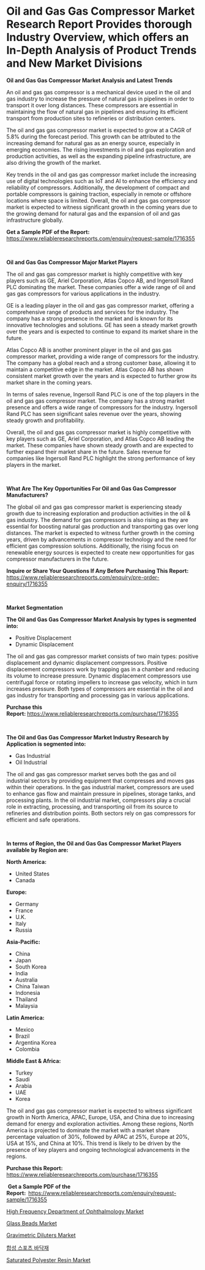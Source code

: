 <p><h1>Oil and Gas Gas Compressor Market Research Report Provides thorough Industry Overview, which offers an In-Depth Analysis of Product Trends and New Market Divisions</h1></p><p><strong>Oil and Gas Gas Compressor Market Analysis and Latest Trends</strong></p>
<p><p>An oil and gas gas compressor is a mechanical device used in the oil and gas industry to increase the pressure of natural gas in pipelines in order to transport it over long distances. These compressors are essential in maintaining the flow of natural gas in pipelines and ensuring its efficient transport from production sites to refineries or distribution centers.</p><p>The oil and gas gas compressor market is expected to grow at a CAGR of 5.8% during the forecast period. This growth can be attributed to the increasing demand for natural gas as an energy source, especially in emerging economies. The rising investments in oil and gas exploration and production activities, as well as the expanding pipeline infrastructure, are also driving the growth of the market.</p><p>Key trends in the oil and gas gas compressor market include the increasing use of digital technologies such as IoT and AI to enhance the efficiency and reliability of compressors. Additionally, the development of compact and portable compressors is gaining traction, especially in remote or offshore locations where space is limited. Overall, the oil and gas gas compressor market is expected to witness significant growth in the coming years due to the growing demand for natural gas and the expansion of oil and gas infrastructure globally.</p></p>
<p><strong>Get a Sample PDF of the Report:&nbsp;</strong> <a href="https://www.reliableresearchreports.com/enquiry/request-sample/1716355">https://www.reliableresearchreports.com/enquiry/request-sample/1716355</a></p>
<p>&nbsp;</p>
<p><strong>Oil and Gas Gas Compressor Major Market Players</strong></p>
<p><p>The oil and gas gas compressor market is highly competitive with key players such as GE, Ariel Corporation, Atlas Copco AB, and Ingersoll Rand PLC dominating the market. These companies offer a wide range of oil and gas gas compressors for various applications in the industry.</p><p>GE is a leading player in the oil and gas gas compressor market, offering a comprehensive range of products and services for the industry. The company has a strong presence in the market and is known for its innovative technologies and solutions. GE has seen a steady market growth over the years and is expected to continue to expand its market share in the future.</p><p>Atlas Copco AB is another prominent player in the oil and gas gas compressor market, providing a wide range of compressors for the industry. The company has a global reach and a strong customer base, allowing it to maintain a competitive edge in the market. Atlas Copco AB has shown consistent market growth over the years and is expected to further grow its market share in the coming years.</p><p>In terms of sales revenue, Ingersoll Rand PLC is one of the top players in the oil and gas gas compressor market. The company has a strong market presence and offers a wide range of compressors for the industry. Ingersoll Rand PLC has seen significant sales revenue over the years, showing steady growth and profitability.</p><p>Overall, the oil and gas gas compressor market is highly competitive with key players such as GE, Ariel Corporation, and Atlas Copco AB leading the market. These companies have shown steady growth and are expected to further expand their market share in the future. Sales revenue for companies like Ingersoll Rand PLC highlight the strong performance of key players in the market.</p></p>
<p>&nbsp;</p>
<p><strong>What Are The Key Opportunities For Oil and Gas Gas Compressor Manufacturers?</strong></p>
<p><p>The global oil and gas gas compressor market is experiencing steady growth due to increasing exploration and production activities in the oil & gas industry. The demand for gas compressors is also rising as they are essential for boosting natural gas production and transporting gas over long distances. The market is expected to witness further growth in the coming years, driven by advancements in compressor technology and the need for efficient gas compression solutions. Additionally, the rising focus on renewable energy sources is expected to create new opportunities for gas compressor manufacturers in the future.</p></p>
<p><strong>Inquire or Share Your Questions If Any Before Purchasing This Report:</strong> <a href="https://www.reliableresearchreports.com/enquiry/pre-order-enquiry/1716355">https://www.reliableresearchreports.com/enquiry/pre-order-enquiry/1716355</a></p>
<p>&nbsp;</p>
<p><strong>Market Segmentation</strong></p>
<p><strong>The Oil and Gas Gas Compressor Market Analysis by types is segmented into:</strong></p>
<p><ul><li>Positive Displacement</li><li>Dynamic Displacement</li></ul></p>
<p><p>The oil and gas gas compressor market consists of two main types: positive displacement and dynamic displacement compressors. Positive displacement compressors work by trapping gas in a chamber and reducing its volume to increase pressure. Dynamic displacement compressors use centrifugal force or rotating impellers to increase gas velocity, which in turn increases pressure. Both types of compressors are essential in the oil and gas industry for transporting and processing gas in various applications.</p></p>
<p><strong>Purchase this Report:&nbsp;</strong><a href="https://www.reliableresearchreports.com/purchase/1716355">https://www.reliableresearchreports.com/purchase/1716355</a></p>
<p>&nbsp;</p>
<p><strong>The Oil and Gas Gas Compressor Market Industry Research by Application is segmented into:</strong></p>
<p><ul><li>Gas Industrial</li><li>Oil Industrial</li></ul></p>
<p><p>The oil and gas gas compressor market serves both the gas and oil industrial sectors by providing equipment that compresses and moves gas within their operations. In the gas industrial market, compressors are used to enhance gas flow and maintain pressure in pipelines, storage tanks, and processing plants. In the oil industrial market, compressors play a crucial role in extracting, processing, and transporting oil from its source to refineries and distribution points. Both sectors rely on gas compressors for efficient and safe operations.</p></p>
<p>&nbsp;</p>
<p><strong>In terms of Region, the Oil and Gas Gas Compressor Market Players available by Region are:</strong></p>
<p>
    <p> <strong> North America: </strong>
        <ul>
            <li>United States</li>
            <li>Canada</li>
        </ul>
        </p> 
    <p> <strong> Europe: </strong>
        <ul>
            <li>Germany</li>
            <li>France</li>
            <li>U.K.</li>
            <li>Italy</li>
            <li>Russia</li>
        </ul>
        </p> 
    <p> <strong> Asia-Pacific: </strong>
        <ul>
            <li>China</li>
            <li>Japan</li>
            <li>South Korea</li>
            <li>India</li>
            <li>Australia</li>
            <li>China Taiwan</li>
            <li>Indonesia</li>
            <li>Thailand</li>
            <li>Malaysia</li>
        </ul>
        </p> 
    <p> <strong> Latin America: </strong>
        <ul>
            <li>Mexico</li>
            <li>Brazil</li>
            <li>Argentina Korea</li>
            <li>Colombia</li>
        </ul>
        </p> 
    <p> <strong> Middle East & Africa: </strong>
        <ul>
            <li>Turkey</li>
            <li>Saudi</li>
            <li>Arabia</li>
            <li>UAE</li>
            <li>Korea</li>
        </ul>
    </p>
    </p>
<p><p>The oil and gas gas compressor market is expected to witness significant growth in North America, APAC, Europe, USA, and China due to increasing demand for energy and exploration activities. Among these regions, North America is projected to dominate the market with a market share percentage valuation of 30%, followed by APAC at 25%, Europe at 20%, USA at 15%, and China at 10%. This trend is likely to be driven by the presence of key players and ongoing technological advancements in the regions.</p></p>
<p><strong>Purchase this Report: </strong><a href="https://www.reliableresearchreports.com/purchase/1716355">https://www.reliableresearchreports.com/purchase/1716355</a></p>
<p>&nbsp;<strong>Get a Sample PDF of the Report:&nbsp;&nbsp;</strong><a href="https://www.reliableresearchreports.com/enquiry/request-sample/1716355">https://www.reliableresearchreports.com/enquiry/request-sample/1716355</a></p>
<p><strong></strong></p>
<p><p><a href="https://poised-avenue-46d.notion.site/High-Frequency-Department-of-Ophthalmology-Market-Growth-Market-Trends-COVID-19-Impact-and-Foreca-ed3d71089b78428381970af856b94e8d">High Frequency Department of Ophthalmology Market</a></p><p><a href="https://view.publitas.com/reportprime-1/glass-beads-market-growth-market-trends-covid-19-impact-and-forecasts-for-period-from-2024-2031/">Glass Beads Market</a></p><p><a href="https://gamy-alyssum-396.notion.site/Gravimetric-Diluters-Market-Research-Report-Unlocks-Analysis-on-the-Market-Financial-Status-Market--044e39915fe14664ae28cddb063ef7d8">Gravimetric Diluters Market</a></p><p><a href="https://medium.com/@bentleemidoriestelle7o/%ED%95%A9%EC%84%B1-%EC%8A%A4%ED%8F%AC%EC%B8%A0-%EB%B0%94%EB%8B%A5%EC%9E%AC-%EC%8B%9C%EC%9E%A5-%EC%97%B0%EA%B5%AC-%EB%B3%B4%EA%B3%A0%EC%84%9C-%EA%B7%B8-%EC%97%AD%EC%82%AC-%EB%B0%8F-2024%EB%85%84%EB%B6%80%ED%84%B0-2031%EB%85%84%EA%B9%8C%EC%A7%80%EC%9D%98-%EC%98%88%EC%B8%A1-859a9e7e369f">합성 스포츠 바닥재</a></p><p><a href="https://view.publitas.com/reportprime-1/saturated-polyester-resin-market-size-focuses-on-market-dynamics-in-depth-analysis-and-future-projections-of-its-market-forecasted-for-period-from-2024-to-2031/">Saturated Polyester Resin Market</a></p></p>
